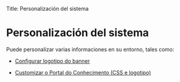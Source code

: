 Title: Personalización del sistema

# Personalización del sistema

Puede personalizar varias informaciones en su entorno, tales como:

- [Configurar logotipo do banner][1]

- [Customizar o Portal do Conhecimento (CSS e logotipo)][2]

[1]:/es-es/citsmart-esp-8/platform-administration/environment-configuration/banner-logo.html
[2]:/es-es/citsmart-esp-8/platform-administration/environment-configuration/knowledge-portal-customize-knowledge-portal.html
